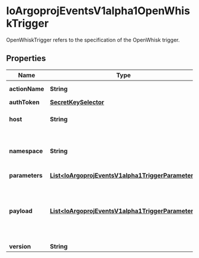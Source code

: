 

# IoArgoprojEventsV1alpha1OpenWhiskTrigger

OpenWhiskTrigger refers to the specification of the OpenWhisk trigger.

## Properties

Name | Type | Description | Notes
------------ | ------------- | ------------- | -------------
**actionName** | **String** | Name of the action/function. |  [optional]
**authToken** | [**SecretKeySelector**](SecretKeySelector.md) |  |  [optional]
**host** | **String** | Host URL of the OpenWhisk. |  [optional]
**namespace** | **String** | Namespace for the action. Defaults to \&quot;_\&quot;. +optional. |  [optional]
**parameters** | [**List&lt;IoArgoprojEventsV1alpha1TriggerParameter&gt;**](IoArgoprojEventsV1alpha1TriggerParameter.md) |  |  [optional]
**payload** | [**List&lt;IoArgoprojEventsV1alpha1TriggerParameter&gt;**](IoArgoprojEventsV1alpha1TriggerParameter.md) | Payload is the list of key-value extracted from an event payload to construct the request payload. |  [optional]
**version** | **String** |  |  [optional]



